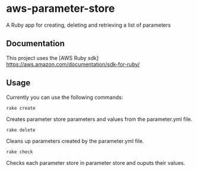 # aws-parameter-store 
A Ruby app for creating, deleting and retrieving a list of parameters


## Documentation

This project uses the [AWS Ruby sdk] https://aws.amazon.com/documentation/sdk-for-ruby/


## Usage

Currently you can use the following commands:

```
rake create
```
Creates parameter store parameters and values from the parameter.yml file.

```
rake delete
```
Cleans up parameters created by the parameter.yml file.

```
rake check
```

Checks each parameter store in parameter store and ouputs their values.




